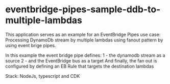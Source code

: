 # eventbridge-pipes-sample-ddb-to-multiple-lambdas

This application serves as an example for an EventBridge Pipes use case: Processing DynamoDb stream by multiple lambdas using fanout pattern by using event brige pipes.

In this example the event bridge pipe defines:
1 - the dynamodb stream as a source 
2 - and the EventBridge bus as a target
And finally, the fan out is configured by defining an EB Rule that targets the destination lambdas

Stack: NodeJs, typescript and CDK  
